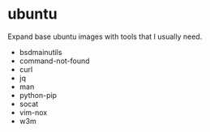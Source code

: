 # ubuntu
Expand base ubuntu images with tools that I usually need.
  * bsdmainutils
  * command-not-found
  * curl
  * jq
  * man
  * python-pip
  * socat
  * vim-nox
  * w3m
